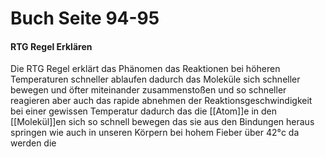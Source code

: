 # Buch Seite 94-95

#### RTG Regel Erklären 
Die RTG Regel erklärt das Phänomen das Reaktionen bei höheren Temperaturen schneller ablaufen dadurch das Moleküle sich schneller bewegen und öfter miteinander zusammenstoßen und so schneller reagieren aber auch das rapide abnehmen der Reaktionsgeschwindigkeit bei einer gewissen Temperatur dadurch das die [[Atom]]e in den [[Molekül]]en sich so schnell bewegen das sie aus den Bindungen heraus springen wie auch in unseren Körpern bei hohem Fieber über 42°c da werden die 



